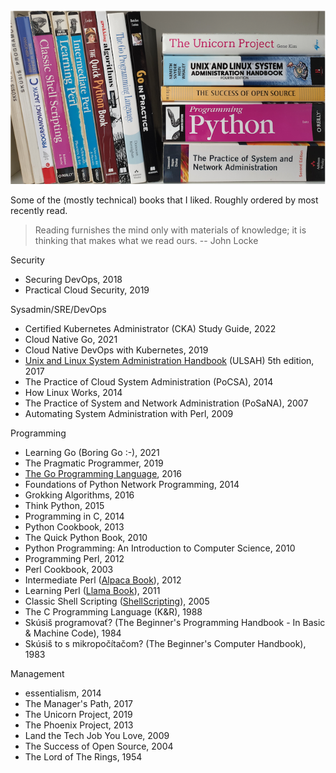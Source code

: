 <img src="/static/books.png" style="max-width:100%;height:auto">

Some of the (mostly technical) books that I liked. Roughly ordered by most recently read.

> Reading furnishes the mind only with materials of knowledge; it is thinking that makes what we read ours. -- John Locke

Security

* Securing DevOps, 2018
* Practical Cloud Security, 2019

Sysadmin/SRE/DevOps

* Certified Kubernetes Administrator (CKA) Study Guide, 2022
* Cloud Native Go, 2021
* Cloud Native DevOps with Kubernetes, 2019
* [Unix and Linux System Administration Handbook](https://www.admin.com/) (ULSAH) 5th edition, 2017
* The Practice of Cloud System Administration (PoCSA), 2014
* How Linux Works, 2014
* The Practice of System and Network Administration (PoSaNA), 2007
* Automating System Administration with Perl, 2009

Programming

* Learning Go (Boring Go :-), 2021
* The Pragmatic Programmer, 2019
* [The Go Programming Language](https://www.gopl.io/), 2016
* Foundations of Python Network Programming, 2014
* Grokking Algorithms, 2016
* Think Python, 2015
* Programming in C, 2014
* Python Cookbook, 2013
* The Quick Python Book, 2010
* Python Programming: An Introduction to Computer Science, 2010
* Programming Perl, 2012
* Perl Cookbook, 2003
* Intermediate Perl ([Alpaca Book](https://wiki.reisinge.net/AlpacaBook)), 2012
* Learning Perl ([Llama Book](https://wiki.reisinge.net/LlamaBook)), 2011
* Classic Shell Scripting ([ShellScripting](https://wiki.reisinge.net/ShellScripting)), 2005
* The C Programming Language (K&R), 1988
* Skúsiš programovať? (The Beginner's Programming Handbook - In Basic & Machine Code), 1984
* Skúsiš to s mikropočítačom? (The Beginner's Computer Handbook), 1983

Management

* essentialism, 2014
* The Manager's Path, 2017
* The Unicorn Project, 2019
* The Phoenix Project, 2013
* Land the Tech Job You Love, 2009
* The Success of Open Source, 2004
* The Lord of The Rings, 1954
